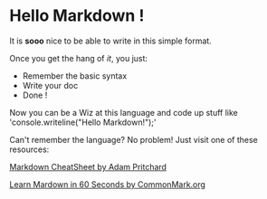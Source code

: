 # Hello Markdown !

It is **sooo** nice to be able to write in this simple format.

Once you get the hang of *it*, you just:

* Remember the basic syntax
* Write your doc
* Done !


Now you can be a Wiz at this language and code up stuff like 'console.writeline("Hello Markdown!");'

Can't remember the language? No problem! Just visit one of these resources:

[Markdown CheatSheet by Adam Pritchard](https://github.com/adam-p/markdown-here/wiki/Markdown-Cheatsheet)

[Learn Mardown in 60 Seconds by CommonMark.org](http://commonmark.org/help)



